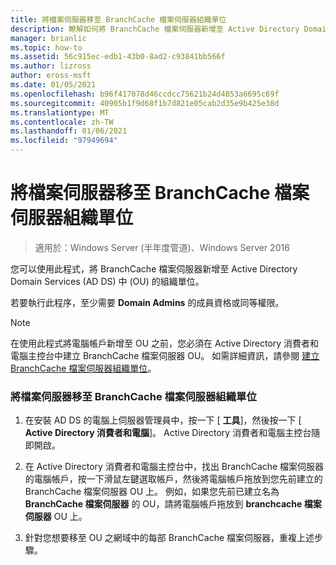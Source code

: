 ```yaml
---
title: 將檔案伺服器移至 BranchCache 檔案伺服器組織單位
description: 瞭解如何將 BranchCache 檔案伺服器新增至 Active Directory Domain Services (AD DS) 中 (OU) 的組織單位。
manager: brianlic
ms.topic: how-to
ms.assetid: 56c915ec-edb1-43b0-8ad2-c93841bb566f
ms.author: lizross
author: eross-msft
ms.date: 01/05/2021
ms.openlocfilehash: b96f417078d46ccdcc75621b24d4853a6695c69f
ms.sourcegitcommit: 40905b1f9d68f1b7d821e05cab2d35e9b425e38d
ms.translationtype: MT
ms.contentlocale: zh-TW
ms.lasthandoff: 01/06/2021
ms.locfileid: "97949694"
---
```

# <a name="move-file-servers-to-the-branchcache-file-servers-organizational-unit"></a>將檔案伺服器移至 BranchCache 檔案伺服器組織單位

>適用於：Windows Server (半年度管道)、Windows Server 2016

您可以使用此程式，將 BranchCache 檔案伺服器新增至 Active Directory Domain Services (AD DS) 中 (OU) 的組織單位。

若要執行此程序，至少需要 **Domain Admins** 的成員資格或同等權限。

> [!NOTE]
> 在使用此程式將電腦帳戶新增至 OU 之前，您必須在 Active Directory 消費者和電腦主控台中建立 BranchCache 檔案伺服器 OU。 如需詳細資訊，請參閱 [建立 BranchCache 檔案伺服器組織單位](../../branchcache/deploy/Create-the-BranchCache-File-Servers-Organizational-Unit.md)。

### <a name="to-move-file-servers-to-the-branchcache-file-servers-organizational-unit"></a>將檔案伺服器移至 BranchCache 檔案伺服器組織單位

1.  在安裝 AD DS 的電腦上伺服器管理員中，按一下 [ **工具**]，然後按一下 [ **Active Directory 消費者和電腦**]。 Active Directory 消費者和電腦主控台隨即開啟。

2.  在 Active Directory 消費者和電腦主控台中，找出 BranchCache 檔案伺服器的電腦帳戶，按一下滑鼠左鍵選取帳戶，然後將電腦帳戶拖放到您先前建立的 BranchCache 檔案伺服器 OU 上。 例如，如果您先前已建立名為 **BranchCache 檔案伺服器** 的 OU，請將電腦帳戶拖放到 **branchcache 檔案伺服器** OU 上。

3.  針對您想要移至 OU 之網域中的每部 BranchCache 檔案伺服器，重複上述步驟。



